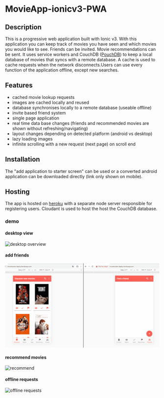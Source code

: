 # MovieApp-ionicv3-PWA

## Description
This is a progressive web application built with Ionic v3. With this application you can keep track of movies you have seen and which movies you would like to see. Friends can be invited. Movie recommendations can be sent. 
It uses service workers and CouchDB ([PouchDB](https://pouchdb.com/)) to keep a local database of movies that syncs with a remote database.
A cache is used to cache requests when the network disconnects.Users can use every function of the application offline, except new searches. 

## Features
* cached movie lookup requests
* images are cached locally and reused
* database synchronises locally to a remote database (useable offline)
* invite based friend system
* single page application
* real time data base changes (friends and recommended movies are shown without refreshing/navigating)
* layout changes depending on detected platform (android vs desktop)
* lazy loading images
* infinite scrolling with a new request (next page) on scroll end

## Installation
The "add application to starter screen" can be used or a converted android application can be downloaded directly (link only shown on mobile). 

## Hosting
The app is hosted on [heroku](https://movietracker-deploy.herokuapp.com) with a separate node server responsible for registering users.
Cloudant is used to host the host the CouchDB database.

### demo

#### desktop view

![desktop overview](demofullview.gif)

#### add friends
![offline requests](addfriend.gif)

#### recommend movies
![recommend](recommendmovies.gif)

#### offline requests

![offline requests](reconnectinternet.gif)
